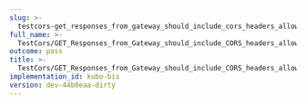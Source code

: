 ```yaml
---
slug: >-
  testcors-get_responses_from_gateway_should_include_cors_headers_allowing_js_from_other_origins_to_read_the_data_cross-origin--header_access-control-expose-headers
full_name: >-
  TestCors/GET_Responses_from_Gateway_should_include_CORS_headers_allowing_JS_from_other_origins_to_read_the_data_cross-origin./Header_Access-Control-Expose-Headers
outcome: pass
title: >-
  TestCors/GET_Responses_from_Gateway_should_include_CORS_headers_allowing_JS_from_other_origins_to_read_the_data_cross-origin./Header_Access-Control-Expose-Headers
implementation_id: kubo-bis
version: dev-44b0eaa-dirty
---
```


